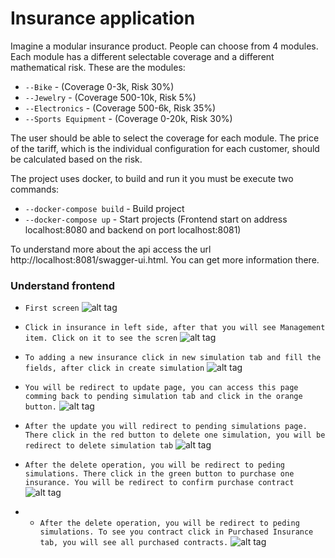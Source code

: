# Insurance application

Imagine a modular insurance product. People can choose from 4 modules. Each module has a different
selectable coverage and a different mathematical risk.
These are the modules:

- `--Bike` - (Coverage 0-3k, Risk 30%)
- `--Jewelry` - (Coverage 500-10k, Risk 5%)
- `--Electronics` - (Coverage 500-6k, Risk 35%)
- `--Sports Equipment` - (Coverage 0-20k, Risk 30%)

The user should be able to select the coverage for each module. The price of the tariff, which is the individual
configuration for each customer, should be calculated based on the risk.

The project uses docker, to build and run it you must be execute two commands: 
- `--docker-compose build` - Build project
- `--docker-compose up` -  Start projects (Frontend start on address localhost:8080 and backend on port localhost:8081)

To understand more about the api access the url http://localhost:8081/swagger-ui.html. You can get more information there.

### Understand frontend

- `First screen`
![alt tag](https://cdn.rawgit.com/diegosanteri/insurance_application/6b678209/image/dashboard.png "Dashboard image")

- `Click in insurance in left side, after that you will see Management item. Click on it to see the scren`
![alt tag](https://cdn.rawgit.com/diegosanteri/insurance_application/6b678209/image/pending_simulations.png "Pending simulations")

- `To adding a new insurance click in new simulation tab and fill the fields, after click in create simulation`
![alt tag](https://cdn.rawgit.com/diegosanteri/insurance_application/6b678209/image/new_simulation.png "New simulation image")

- `You will be redirect to update page, you can access this page comming back to pending simulation tab and click in the orange button.`
![alt tag](https://cdn.rawgit.com/diegosanteri/insurance_application/6b678209/image/update_simulation.png "Update page")

- `After the update you will redirect to pending simulations page. There click in the red button to delete one simulation,
you will be redirect to delete simulation tab`
![alt tag](https://cdn.rawgit.com/diegosanteri/insurance_application/6b678209/image/delete_simulation.png "Delete simulation")

- `After the delete operation, you will be redirect to peding simulations. There click in the green button to purchase one insurance. You will be redirect to confirm purchase contract`
![alt tag](https://cdn.rawgit.com/diegosanteri/insurance_application/6b678209/image/purchase_insurance.png "Purchase insurance")

- - `After the delete operation, you will be redirect to peding simulations. To see you contract click in Purchased Insurance tab, you will see all purchased contracts.`
![alt tag](https://cdn.rawgit.com/diegosanteri/insurance_application/6b678209/image/purchased_insurance.png "Purchased insurance")
